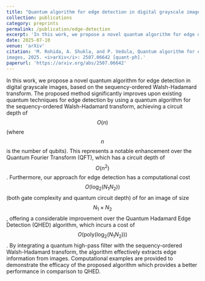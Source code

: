 ```yaml
---
title: "Quantum algorithm for edge detection in digital grayscale images"
collection: publications
category: preprints
permalink: /publication/edge-detection
excerpt: 'In this work, we propose a novel quantum algorithm for edge detection in digital grayscale images, based on the sequency-ordered Walsh-Hadamard transform. The proposed method significantly improves upon existing quantum techniques for edge detection by using a quantum algorithm for the sequency-ordered Walsh-Hadamard transform, achieving a circuit depth of $$ O(n) $$ (where $$ n $$  is the number of qubits). [Read more...](https://mrohida.github.io/Mohit-Rohida//publication/edge-detection)'
date: 2025-07-10
venue: 'arXiv'
citation: 'M. Rohida, A. Shukla, and P. Vedula, Quantum algorithm for edge detection in digital grayscale
images, 2025. <i>arXiv</i>: 2507.06642 [quant-ph].'
paperurl: 'https://arxiv.org/abs/2507.06642'
---
```

In this work, we propose a novel quantum algorithm for edge detection in digital grayscale images, based on the sequency-ordered Walsh-Hadamard transform. The proposed method significantly improves upon existing quantum techniques for edge detection by using a quantum algorithm for the sequency-ordered Walsh-Hadamard transform, achieving a circuit depth of $$ O(n) $$ (where $$ n $$ is the number of qubits). This represents a notable enhancement over the Quantum Fourier Transform (QFT), which has a circuit depth of $$ O(n^2) $$. Furthermore, our approach for edge detection has a computational cost $$ O(\text{log}_2(N_1 N_2)) $$ (both gate complexity and quantum circuit depth) of  for an image of size $$ N_1\times N_2 $$, offering a considerable improvement over the Quantum Hadamard Edge Detection (QHED) algorithm, which incurs a cost of $$ O(\text{poly}(\text{log}_2(N_1 N_2))) $$. By integrating a quantum high-pass filter with the sequency-ordered Walsh-Hadamard transform, the algorithm effectively extracts edge information from images. Computational examples are provided to demonstrate the efficacy of the proposed algorithm which provides a better performance in comparison to QHED.

